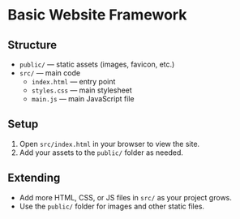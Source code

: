 # Basic Website Framework

## Structure

- `public/` — static assets (images, favicon, etc.)
- `src/` — main code
  - `index.html` — entry point
  - `styles.css` — main stylesheet
  - `main.js` — main JavaScript file

## Setup

1. Open `src/index.html` in your browser to view the site.
2. Add your assets to the `public/` folder as needed.

## Extending

- Add more HTML, CSS, or JS files in `src/` as your project grows.
- Use the `public/` folder for images and other static files.
